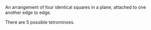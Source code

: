 An arrangement of four identical squares in a plane, attached to one
another edge to edge.

There are 5 possible tetrominoes.
